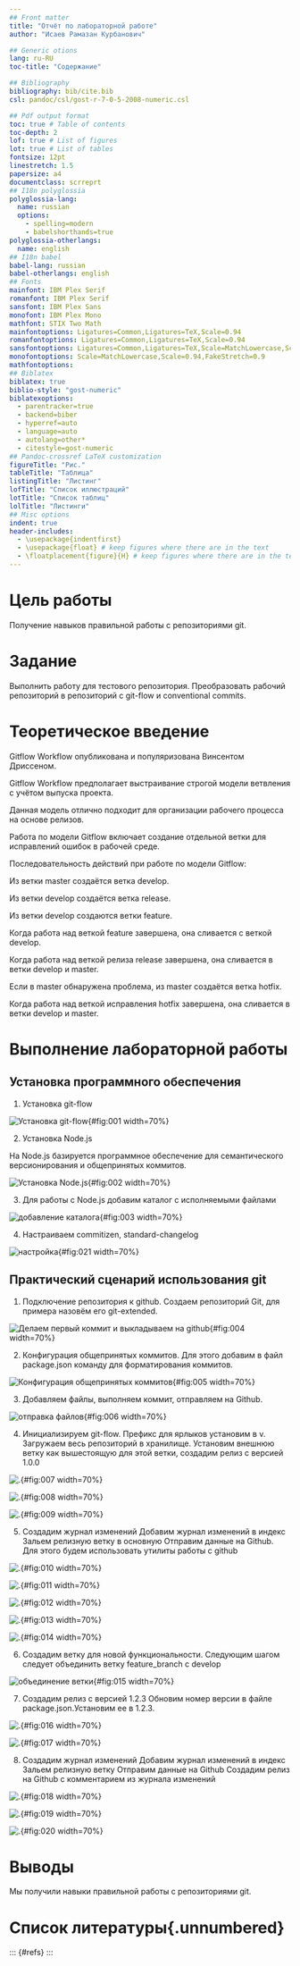 ```yaml
---
## Front matter
title: "Отчёт по лабораторной работе"
author: "Исаев Рамазан Курбанович"

## Generic otions
lang: ru-RU
toc-title: "Содержание"

## Bibliography
bibliography: bib/cite.bib
csl: pandoc/csl/gost-r-7-0-5-2008-numeric.csl

## Pdf output format
toc: true # Table of contents
toc-depth: 2
lof: true # List of figures
lot: true # List of tables
fontsize: 12pt
linestretch: 1.5
papersize: a4
documentclass: scrreprt
## I18n polyglossia
polyglossia-lang:
  name: russian
  options:
	- spelling=modern
	- babelshorthands=true
polyglossia-otherlangs:
  name: english
## I18n babel
babel-lang: russian
babel-otherlangs: english
## Fonts
mainfont: IBM Plex Serif
romanfont: IBM Plex Serif
sansfont: IBM Plex Sans
monofont: IBM Plex Mono
mathfont: STIX Two Math
mainfontoptions: Ligatures=Common,Ligatures=TeX,Scale=0.94
romanfontoptions: Ligatures=Common,Ligatures=TeX,Scale=0.94
sansfontoptions: Ligatures=Common,Ligatures=TeX,Scale=MatchLowercase,Scale=0.94
monofontoptions: Scale=MatchLowercase,Scale=0.94,FakeStretch=0.9
mathfontoptions:
## Biblatex
biblatex: true
biblio-style: "gost-numeric"
biblatexoptions:
  - parentracker=true
  - backend=biber
  - hyperref=auto
  - language=auto
  - autolang=other*
  - citestyle=gost-numeric
## Pandoc-crossref LaTeX customization
figureTitle: "Рис."
tableTitle: "Таблица"
listingTitle: "Листинг"
lofTitle: "Список иллюстраций"
lotTitle: "Список таблиц"
lolTitle: "Листинги"
## Misc options
indent: true
header-includes:
  - \usepackage{indentfirst}
  - \usepackage{float} # keep figures where there are in the text
  - \floatplacement{figure}{H} # keep figures where there are in the text
---
```


# Цель работы

Получение навыков правильной работы с репозиториями git.

# Задание

Выполнить работу для тестового репозитория.
Преобразовать рабочий репозиторий в репозиторий с git-flow и conventional commits.

# Теоретическое введение

Gitflow Workflow опубликована и популяризована Винсентом Дриссеном.

Gitflow Workflow предполагает выстраивание строгой модели ветвления с учётом выпуска проекта.

Данная модель отлично подходит для организации рабочего процесса на основе релизов.

Работа по модели Gitflow включает создание отдельной ветки для исправлений ошибок в рабочей среде.

Последовательность действий при работе по модели Gitflow:

Из ветки master создаётся ветка develop.

Из ветки develop создаётся ветка release.

Из ветки develop создаются ветки feature.

Когда работа над веткой feature завершена, она сливается с веткой develop.

Когда работа над веткой релиза release завершена, она сливается в ветки develop и master.

Если в master обнаружена проблема, из master создаётся ветка hotfix.

Когда работа над веткой исправления hotfix завершена, она сливается в ветки develop и master.

# Выполнение лабораторной работы

## Установка программного обеспечения

1. Установка git-flow

![Установка git-flow](image/1.png){#fig:001 width=70%}

2. Установка Node.js

На Node.js базируется программное обеспечение для семантического версионирования и общепринятых коммитов.

![Установка Node.js](image/2.png){#fig:002 width=70%}

3. Для работы с Node.js добавим каталог с исполняемыми файлами

![добавление каталога](image/6.png){#fig:003 width=70%}

4. Настраиваем commitizen, standard-changelog

![настройка](image/6.png){#fig:021 width=70%}

## Практический сценарий использования git

1. Подключение репозитория к github. 
Создаем репозиторий Git, для примера назовём его git-extended.

![Делаем первый коммит и выкладываем на github](image/7.png){#fig:004 width=70%}

2. Конфигурация общепринятых коммитов. Для этого добавим в файл package.json команду для форматирования коммитов.

![Конфигурация общепринятых коммитов](image/8.png){#fig:005 width=70%}

3. Добавляем файлы, выполняем коммит, отправляем на Github. 

![отправка файлов](image/9.png){#fig:006 width=70%}

4. Инициализируем git-flow.
Префикс для ярлыков установим в v.
Загружаем весь репозиторий в хранилище.
Установим внешнюю ветку как вышестоящую для этой ветки, создадим релиз с версией 1.0.0

![.](image/10.png){#fig:007 width=70%}

![.](image/11.png){#fig:008 width=70%}

![.](image/12.png){#fig:009 width=70%}


5. Создадим журнал изменений
Добавим журнал изменений в индекс
Зальем релизную ветку в основную
Отправим данные на Github. Для этого будем использовать утилиты работы с github

![.](image/14.png){#fig:010 width=70%}

![.](image/15.png){#fig:011 width=70%}

![.](image/16.png){#fig:012 width=70%}

![.](image/17.png){#fig:013 width=70%}

![.](image/18.png){#fig:014 width=70%}

6. Создадим ветку для новой функциональности. Следующим шагом следует объединить ветку feature_branch c develop

![объединение ветки](image/19.png){#fig:015 width=70%}

7. Создадим релиз с версией 1.2.3 
Обновим номер версии в файле package.json.Установим ее в 1.2.3.

![.](image/20.png){#fig:016 width=70%}

![.](image/21.png){#fig:017 width=70%}

8. Создадим журнал изменений
Добавим журнал изменений в индекс 
Зальем релизную ветку 
Отправим данные на Github
Создадим релиз на Github с комментарием из журнала изменений

![.](image/22.png){#fig:018 width=70%}

![.](image/23.png){#fig:019 width=70%}

![.](image/24.png){#fig:020 width=70%}

# Выводы

Мы получили навыки правильной работы с репозиториями git.

# Список литературы{.unnumbered}

::: {#refs}
:::
